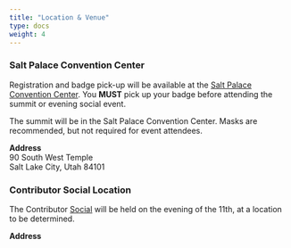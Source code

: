 ```yaml
---
title: "Location & Venue"
type: docs
weight: 4
---
```



### Salt Palace Convention Center

Registration and badge pick-up will be available at the
<a href="https://www.visitsaltlake.com/salt-palace-convention-center/" rel="noopener noreferrer" target="_blank">Salt Palace Convention Center</a>.
You **MUST** pick up your badge before attending the summit or evening social event.

The summit will be in the Salt Palace Convention Center. Masks are recommended, but not required for event attendees.  

**Address**<br>
90 South West Temple <br/>
Salt Lake City, Utah 84101 <br/>

### Contributor Social Location

The Contributor [Social] will be held on the evening of the 11th, at a location to be determined.

**Address**<br>

[Social]: /events/2024/kcsna/social/
